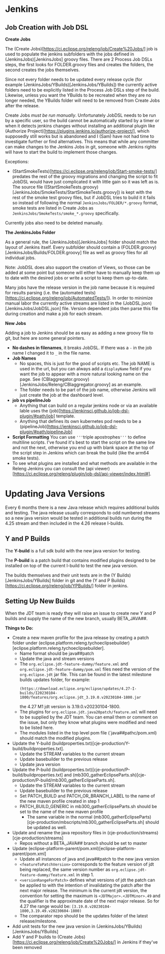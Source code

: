 # Jenkins

## **Job Creation with Job DSL**

**Create Jobs**

The (Create Jobs)[https://ci.eclipse.org/releng/job/Create%20Jobs/] job is used to populate the jenkins subfolders with the jobs defined in (JenkinsJobs)[JenkinsJobs] groovy files. There are 2 Process Job DSLs steps, the first looks for FOLDER.groovy files and creates the folders, the second creates the jobs themselves.

Since not every folder needs to be updated every release cycle (for example (JenkinsJobs/YBuilds)[JenkinsJobs/YBuilds]) the currently active folders need to be explicitly listed in the Process Job DSLs step of the build. Likewise, unless you want the YBuilds to be recreated when they are no longer needed, the YBuilds folder will need to be removed from Create Jobs after the release. 

Create Jobs *must be run manually*. Unfortunately JobDSL needs to be run by a specific user, so the build cannot be automatically started by a timer or when it detects jenkins changes without installing an additional plugin like (Authorize Project)[https://plugins.jenkins.io/authorize-project/], which supposedly still works but is abandoned and I (Sam) have not had time to investigate further or find alternatives. This means that while any committer can make changes to the Jenkins Jobs in git, someone with Jenkins rights will have to start the build to implement those changes.

Exceptions: 
  - (StartSmokeTests)[https://ci.eclipse.org/releng/job/Start-smoke-tests/] predates the rest of the groovy migrations and changing the script to fit JobDSL would have just complicated it with little gain so it was left as is. The source file ((StartSmokeTests.groovy)[JenkinsJobs/SmokeTests/StartSmokeTests.groovy]) is kept with the rest of the smoke test groovy files, but if JobDSL tries to build it it fails so instead of following the normal `JenkinsJobs/FOLDER/*.groovy` format, smoke tests are listed in Create Jobs as `JenkinsJobs/SmokeTests/smoke_*.groovy` specifically.

Currently jobs also need to be deleted manually.

**The JenkinsJobs Folder**

As a general rule, the (JenkinsJobs)[JenkinsJobs] folder should match the layout of Jenkins itself. Every subfolder should contain a (FOLDER.groovy)[JenkinsJobs/Builds/FOLDER.groovy] file as well as groovy files for all individual jobs. 

Note: JobDSL does also support the creation of Views, so those can be added at some point but someone will either have to manually keep them up to date with the desired jobs or write a script to keep them up-to-date.

Many jobs have the release version in the job name because it is required for results parsing (i.e. the (automated tests)[https://ci.eclipse.org/releng/job/AutomatedTests/]). In order to minimize manual labor the currently active streams are listed in the (JobDSL.json)[JenkinsJobs/JobDSL.json] file. Version dependent jobs then parse this file during creation and make a job for each stream.

**New Jobs**

Adding a job to Jenkins should be as easy as adding a new groovy file to git, but here are some general pointers.

* **No dashes in filenames**, it breaks JobDSL. If there was a `-` in the job name I changed it to `_` in the file name.
* **Job Names**
  - No spaces, this is just for the good of scripts etc. The job NAME is used in the url, but you can always add a `displayName` field if you want the job to appear with a more natural looking name on the page. See (CBIaggregator.groovy)[JenkinsJobs/Releng/CBIaggregator.groovy] as an example.
  - The folder needs to be part of the job name, otherwise Jenkins will just create the job at the dashboard level.
* **job vs pipelineJob**
  - Anything that can build on a regular jenkins node or via an available lable uses the (job)[https://jenkinsci.github.io/job-dsl-plugin/#path/job] template.
  - Anything that defines its own kubernetes pod needs to be a (pipelineJob)[https://jenkinsci.github.io/job-dsl-plugin/#path/pipelineJob]
* **Script Formatting** You can use `'''`triple apostrophes`'''` to define multiline scripts. I've found it's best to start the script on the same line and not the next, otherwise you end up with blank space at the top of the script step in Jenkins which can break the build (like the arm64 smoke tests).
* To see what plugins are installed and what methods are available in the Releng Jenkins you can consult the (api viewer)[https://ci.eclipse.org/releng/plugin/job-dsl/api-viewer/index.html#].


# Updating Java Versions

Every 6 months there is a new Java release which requires additional builds and testing. The java release usually corresponds to odd numbered streams so a new java version would be tested in additional builds run during the 4.25 stream and then included in the 4.26 release I-builds. 

## **Y and P Builds**
The **Y-build** is a full sdk build with the new java version for testing. 

The **P-build** is a patch build that contains modified plugins designed to be installed on top of the current I-build to test the new java version.

The builds themselves and their unit tests are in the (Y Builds)[JenkinsJobs/YBuilds] folder in git and the (Y and P Builds)[https://ci.eclipse.org/releng/job/YPBuilds/] folder in jenkins.

## Setting Up New Builds

When the JDT team is ready they will raise an issue to create new Y and P builds and supply the name of the new branch, usually BETA_JAVA##.

**Things to Do:**
  * Create a new maven profile for the java release by creating a patch folder under (eclipse.platform.releng.tychoeclipsebuilder)[eclipse.platform.releng.tychoeclipsebuilder].
    - Name format should be java##patch
    - Update the java and stream versions
    - The `org.eclipse.jdt-feature-dummy/feature.xml` and `org.eclipse.jdt-feature-dummy/pom.xml` files need the version of the `org.eclipse.jdt` jar file. This can be found in the latest milestone builds updates folder, for example:
      ```
      (https://download.eclipse.org/eclipse/updates/4.27-I-builds/I20230104-1800/features/org.eclipse.jdt_3.19.0.v20230104-1800.jar
      ```
      the 4.27 M1 jdt version is 3.19.0.v20230104-1800.
    - The plugins for `org.eclipse.jdt.java20patch/feature.xml` will need to be supplied by the JDT team. You can email them or comment on the issue, but only they know what plugins were modified and need to be listed here.
    - The modules listed in the top level pom file (`java##pathc/pom.xml) should match the modified plugins.
  * Update the Y-build (buildproperties.txt)[cje-production/Y-build/buildproperties.txt].
    - Update the STREAM variables to the current stream
    - Update basebuilder to the previous release
    - Update java version
  * Update the P-build (buildproperties.txt)[cje-production/P-build/buildproperties.txt] and (mb300_gatherEclipseParts.sh)[cje-production/P-build/mb300_gatherEclipseParts.sh].
    - Update the STREAM variables to the current stream
    - Update basebuilder to the previous release
    - Set PATCH_BUILD and PATCH_OR_BRANCH_LABEL to the name of the new maven profile created in step 1
    - PATCH_BUILD_GENERIC in mb300_gatherEclipseParts.sh should be set to the name of the new maven profile
      - The same variable in the normal (mb300_gatherEclipseParts)[cje-production/mbscripts/mb300_gatherEclipseParts.sh] should be updated as well.
  * Update and rename the java repository files in (cje-production/streams)[cje-production/streams]
    - Repos without a BETA_JAVA## branch should be set to master
  * Update (eclipse-platform-parent/pom.xml)[eclipse-platform-parent/pom.xml]
    - Update all instances of java and java##patch to the new java version
    - `<featureToPatchVersion>` corresponds to the feature version of jdt being replaced, the same version number as `org.eclipse.jdt-feature-dummy/feature.xml` in step 1.
    - `<versionRangeForPatch>` defines what versions of jdt the patch can be applied to with the intention of invalidating the patch after the next major release. The minimum is the current jdt version, the convention for setting the maximum is `<JDTMajor>.<JDTMinor>.49` and the qualifier is the approximate date of the next major release. So for 4.27 the range would be: `[3.19.0.v20230104-1800,3.19.49.v20230604-1800)`
    - The comparator repo should be the updates folder of the latest release/milestone.
  * Add unit tests for the new java version in (JenkinsJobs/YBuilds)[JenkinsJobs/YBuilds]
  * Add Y and P builds to (Create Jobs)[https://ci.eclipse.org/releng/job/Create%20Jobs/] in Jenkins if they've been removed
